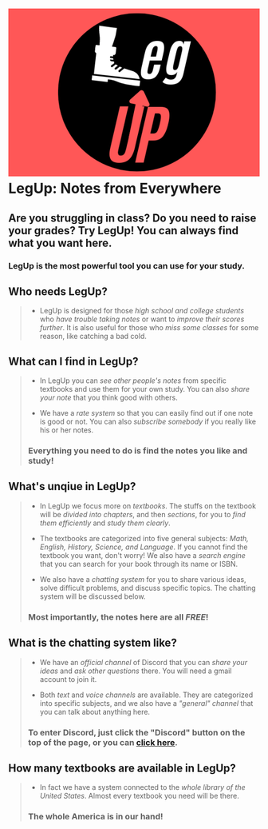 ![alt text](/public/images/LegUp.png "This is our LOGO!")
LegUp: Notes from Everywhere
====================
Are you struggling in class? Do you need to raise your grades? Try LegUp! You can always find what you want here.
---------------------

### LegUp is the most powerful tool you can use for your study.


## Who needs LegUp?
> * LegUp is designed for those *high school and college students* who _have trouble taking notes_ or want to _improve their scores further_. It is also useful for those who *miss some classes* for some reason, like catching a bad cold.


## What can I find in LegUp?
> * In LegUp you can *see other people's notes* from specific textbooks and use them for your own study. You can also *share your note* that you think good with others.
>
> * We have a *rate system* so that you can easily find out if one note is good or not. You can also *subscribe somebody* if you really like his or her notes.
>
> ### Everything you need to do is find the notes you like and study!


## What's unqiue in LegUp?
> * In LegUp we focus more on *textbooks*. The stuffs on the textbook will be *divided into chapters*, and then *sections*, for you to *find them efficiently* and *study them clearly*.
>
> * The textbooks are categorized into five general subjects: *Math, English, History, Science, and Language*. If you cannot find the textbook you want, don't worry! We also have a *search engine* that you can search for your book through its name or ISBN.
>
> * We also have a *chatting system* for you to share various ideas, solve difficult problems, and discuss specific topics. The chatting system will be discussed below.
>
> ### Most importantly, the notes here are all *FREE*!


## What is the chatting system like?
> * We have an *official channel* of Discord that you can *share your ideas* and *ask other questions* there. You will need a gmail account to join it.
>
> * Both *text* and *voice channels* are available. They are categorized into specific subjects, and we also have a *"general" channel* that you can talk about anything here.
>
> ### To enter Discord, just click the "Discord" button on the top of the page, or you can [click here](https://discordapp.com/invite/gRgSceG "Click me to go to Discord!").


## How many textbooks are available in LegUp?
> * In fact we have a system connected to the *whole library of the United States*. Almost every textbook you need will be there.
>
> ### The whole America is in our hand!
